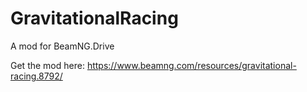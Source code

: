 # GravitationalRacing
A mod for BeamNG.Drive

Get the mod here: https://www.beamng.com/resources/gravitational-racing.8792/
